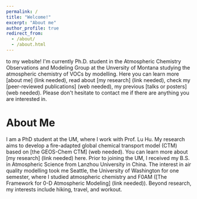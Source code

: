 ```yaml
---
permalink: /
title: "Welcome!"
excerpt: "About me"
author_profile: true
redirect_from: 
  - /about/
  - /about.html
---
```

to my website! I'm currently Ph.D. student in the Atmospheric Chemistry Observations and Modeling Group at the Unversity of Montana studying the atmospheric chemistry of VOCs by modelling. Here you can learn more [about me] (link needed), read about [my research] (link needed), check my [peer-reviewed publications] (web needed), my previous [talks or posters] (web needed). Please don't hesitate to contact me if there are anything you are interested in. 

About Me
======
I am a PhD student at the UM, where I work with Prof. Lu Hu. My research aims to develop a fire-adapted global chemical transport model (CTM) based on [the GEOS-Chem CTM] (web needed). You can learn more about [my research] (link needed) here. Prior to joining the UM, I received my B.S. in Atmospheric Science from Lanzhou University in China. The interest in air quality modelling took me Seattle, the University of Washington for one semester, where I studied atmospheric chemistry and  F0AM ([The Framework for 0-D Atmospheric Modeling] (link needed)). Beyond research, my interests include hiking, travel, and workout. 
